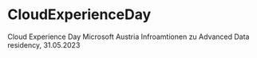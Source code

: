 # CloudExperienceDay
Cloud Experience Day Microsoft Austria
Infroamtionen zu Advanced Data residency, 31.05.2023
